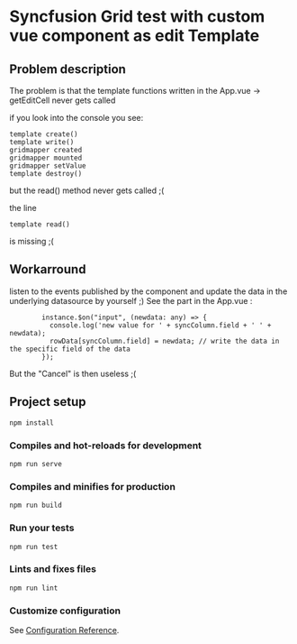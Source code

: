 # Syncfusion Grid test with custom vue component as edit Template

## Problem description
The problem is that the template functions written in the App.vue -> getEditCell never gets called

if you look into the console you see:
``` 
template create()
template write()
gridmapper created
gridmapper mounted
gridmapper setValue
template destroy()
```
but the read() method never gets called ;(

the line
```
template read()
```
is missing ;(

## Workarround

listen to the events published by the component and update the data in the underlying datasource by yourself ;)
See the part in the App.vue :

```
        instance.$on("input", (newdata: any) => {
          console.log('new value for ' + syncColumn.field + ' ' + newdata);
          rowData[syncColumn.field] = newdata; // write the data in the specific field of the data
        });
```

But the "Cancel" is then useless ;(

## Project setup
```
npm install
```

### Compiles and hot-reloads for development
```
npm run serve
```

### Compiles and minifies for production
```
npm run build
```

### Run your tests
```
npm run test
```

### Lints and fixes files
```
npm run lint
```

### Customize configuration
See [Configuration Reference](https://cli.vuejs.org/config/).
